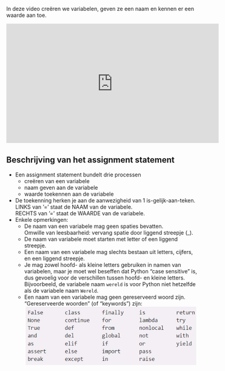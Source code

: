 In deze video creëren we variabelen, geven ze een naam en kennen er een waarde aan toe.

<div align="center">
<iframe width="560" height="315" src="https://www.youtube.com/embed/V58gHCwSxrw" title="YouTube video player" frameborder="0" allow="accelerometer; autoplay; clipboard-write; encrypted-media; gyroscope; picture-in-picture; web-share" allowfullscreen></iframe>
</div>

## Beschrijving van het assignment statement
<div>
  <ul>
    <li> Een assignment statement bundelt drie processen
      <ul>
        <li> creëren van een variabele </li>
        <li> naam geven aan de variabele </li>
        <li> waarde toekennen aan de variabele </li>
      </ul>
    </li>
    <li> De toekenning herken je aan de aanwezigheid van 1 is-gelijk-aan-teken.<br>
         LINKS van ’=’ staat de NAAM van de variabele.<br>
         RECHTS van ’=’ staat de WAARDE van de variabele.
    </li>
    <li> Enkele opmerkingen:
      <ul>
        <li> De naam van een variabele mag geen spaties bevatten. <br>
             Omwille van leesbaarheid: vervang spatie door liggend streepje (_).
        </li>
        <li> De naam van variabele moet starten met letter of een liggend streepje. </li>
        <li> Een naam van een variabele mag slechts bestaan uit letters, cijfers, en een liggend streepje. </li>
        <li> Je mag zowel hoofd- als kleine letters gebruiken in namen van variabelen, maar je moet wel beseffen dat Python “case sensitive” is, dus gevoelig voor de              verschillen tussen hoofd- en kleine letters. Bijvoorbeeld, de variabele naam <code>wereld</code> is voor Python niet hetzelfde als de variabele naam                  <code>Wereld</code>. </li>
        <li> Een naam van een variabele mag geen gereserveerd woord zijn. “Gereserveerde woorden” (of “keywords”) zijn:</li>
        <div align="center">
          <img src="media/keywords.png" top-margin="15px" align="center" width="450px" data-caption="Een naam van een variabele mag geen gereserveerd woord zijn." />
        </div>
      </ul>
    </li>
  </ul>
</div>
